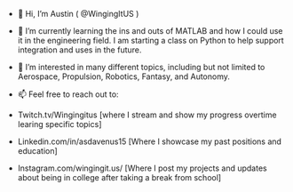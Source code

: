 - 👋 Hi, I’m Austin ( @WingingItUS )

- 🌱 I’m currently learning the ins and outs of MATLAB and how I could use it in the engineering field. I am starting a class on Python to help support integration and uses in the future.
  
- 👀 I’m interested in many different topics, including but not limited to Aerospace, Propulsion, Robotics, Fantasy, and Autonomy. 
- 📫 Feel free to reach out to:
-  Twitch.tv/Wingingitus [where I stream and show my progress overtime learing specific topics]
-  Linkedin.com/in/asdavenus15 [Where I showcase my past positions and education]
-  Instagram.com/wingingit.us/ [Where I post my projects and updates about being in college after taking a break from school]

  

<!---
WingingItUS/WingingItUS is a ✨ special ✨ repository because its `README.md` (this file) appears on your GitHub profile.
You can click the Preview link to take a look at your changes.
--->
